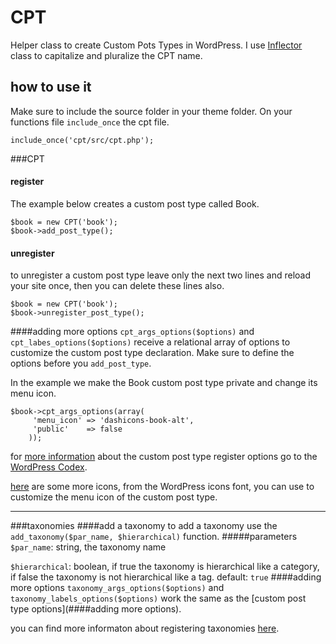 # CPT

Helper class to create Custom Pots Types in WordPress. 
I use [Inflector][1] class to capitalize and pluralize the CPT name.

## <i class="icon-pencil"></i> how to use it
Make sure to include the source folder in your theme folder. On your functions file ```include_once``` the cpt file.
```
include_once('cpt/src/cpt.php');
```
###CPT
#### register
The example below creates a custom post type called Book.

```
$book = new CPT('book');
$book->add_post_type();
```
#### unregister
to unregister a custom post type leave only the next two lines and reload your site once, then you can delete these lines also.
```
$book = new CPT('book');
$book->unregister_post_type();
```
####adding more options
```cpt_args_options($options)``` and ```cpt_labes_options($options)``` receive a relational array of options to customize the custom post type declaration. Make sure to define the options before you ```add_post_type```. 

In the example we make the Book custom post type private and change its menu icon.
```
$book->cpt_args_options(array(
     'menu_icon' => 'dashicons-book-alt',
     'public'    => false
    ));
```
for [more information][2] about  the custom post type register options go to the [WordPress Codex][3].

[here][4] are some more icons, from the WordPress icons font, you can use to customize the menu icon of the custom post type.

----------

###taxonomies
####add a taxonomy
to add a taxonomy use the ```add_taxonomy($par_name, $hierarchical)``` function.
#####parameters
```$par_name```: string, the taxonomy name

```$hierarchical```: boolean, if true the taxonomy is hierarchical like a category, if false the taxonomy is not hierarchical like a tag. default: ```true```
####adding more options
```taxonomy_args_options($options)``` and ```taxonomy_labels_options($options)``` work the same as the [custom post type options](####adding more options).

you can find more informaton about registering taxonomies [here][5].


[1]:https://github.com/medio/Inflector
[2]:https://codex.wordpress.org/Function_Reference/register_post_type
[3]:https://codex.wordpress.org/
[4]:https://developer.wordpress.org/resource/dashicons/
[5]:https://codex.wordpress.org/Function_Reference/register_taxonomy